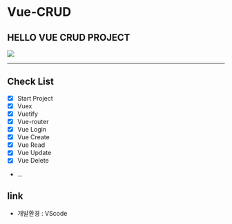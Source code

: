 # Vue-CRUD

## HELLO VUE CRUD PROJECT

![](https://images.velog.io/images/ieed0205/post/59c878f6-3331-4043-b207-6d5d7bea1073/%EB%85%B9%ED%99%94_2020_12_16_13_46_57_964.gif)

---

## Check List
- [x] Start Project
- [x] Vuex
- [x] Vuetify
- [x] Vue-router
- [x] Vue Login
- [x] Vue Create
- [x] Vue Read
- [x] Vue Update
- [x] Vue Delete
- ...

## link
- 개발환경 : VScode